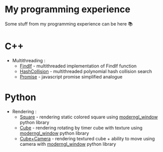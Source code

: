 # My programming experience
Some stuff from my programming experience can be here :books:

# C++
* Multithreading :
    - [FindIf](https://github.com/KnowNamee/bsu-multithreading/tree/main/find_if) - multithreaded implementation of FindIf function
    - [HashCollision](https://github.com/KnowNamee/bsu-multithreading/tree/main/hash) - multithreaded polynomial hash collision search
    - [Promise](https://github.com/KnowNamee/bsu-multithreading/tree/main/promise) - javascript promise simplified analogue

# Python
* Rendering :
    - [Square](https://github.com/KnowNamee/bsu-rendering/tree/main/square) - rendering static colored square using [moderngl_window](https://github.com/moderngl/moderngl-window) python library
    - [Cube](https://github.com/KnowNamee/bsu-rendering/tree/main/cube%2Btimer) - rendering rotating by timer cube with texture using [moderngl_window](https://github.com/moderngl/moderngl-window) python library 
    - [Cube+Camera](https://github.com/KnowNamee/bsu-rendering/tree/00501514d39276de6a468c96f0ea0b1e9f635f7d/cube%2Bcamera) - rendering textured cube + ability to move using camera with [moderngl_window](https://github.com/moderngl/moderngl-window) python library
